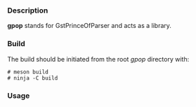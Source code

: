 ### Description

**gpop** stands for GstPrinceOfParser and acts as a library.

### Build

The build should be initiated from the root *gpop* directory with:

```
# meson build
# ninja -C build
```

### Usage

